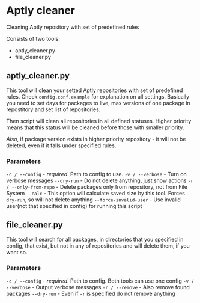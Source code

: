 # Aptly cleaner
Cleaning Aptly repository with set of predefined rules

Consists of two tools:
* aptly_cleaner.py
* file_cleaner.py

## aptly_cleaner.py
This tool will clean your setted Aptly repositories with set of predefined rules.
Check `config.conf.example` for explanation on all settings.
Basically you need to set days for packages to live, max versions of one package in repostitory and set list of repositories.

Then script will clean all repositories in all defined statuses. Higher priority means that this status will be cleaned before those with smaller priority.

*Also*, if package version exists in higher priority repository - it will not be deleted, even if it falls under specified rules.

### Parameters
`-c / --config` - *required*. Path to config to use.
`-v / --verbose` - Turn on verbose messages
`--dry-run` - Do not delete anything, just show actions
`-r / --only-from-repo` - Delete packages only from repository, not from File System
`--calc` - This option will calculate saved size by this tool. Forces `--dry-run`, so will not delete anything
`--force-invalid-user` - Use invalid user(not that specified in config) for running this script

## file_cleaner.py
This tool will search for all packages, in directories that you specified in config, that exist, but not in any of repositories and will delete them, if you want so.

### Parameters
`-c / --config` - *required*. Path to config. Both tools can use one config
`-v / --verbose` - Output verbose messages
`-r / --remove` - Also remove found packages
`--dry-run` - Even if `-r` is specified do not remove anything